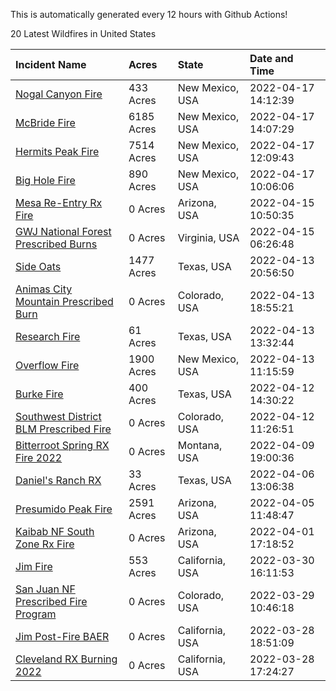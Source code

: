 This is automatically generated every 12 hours with Github Actions!

20 Latest Wildfires in United States

 | Incident Name | Acres | State | Date and Time |
|:---|:---|:---|:---|
| [Nogal Canyon Fire](https://inciweb.nwcg.gov/incident/8062/) | 433 Acres | New Mexico, USA | 2022-04-17 14:12:39 |
| [McBride Fire](https://inciweb.nwcg.gov/incident/8061/) | 6185 Acres | New Mexico, USA | 2022-04-17 14:07:29 |
| [Hermits Peak Fire](https://inciweb.nwcg.gov/incident/8049/) | 7514 Acres | New Mexico, USA | 2022-04-17 12:09:43 |
| [Big Hole Fire](https://inciweb.nwcg.gov/incident/8059/) | 890 Acres | New Mexico, USA | 2022-04-17 10:06:06 |
| [Mesa Re-Entry Rx Fire](https://inciweb.nwcg.gov/incident/8064/) | 0 Acres | Arizona, USA | 2022-04-15 10:50:35 |
| [GWJ National Forest Prescribed Burns](https://inciweb.nwcg.gov/incident/7945/) | 0 Acres | Virginia, USA | 2022-04-15 06:26:48 |
| [Side Oats](https://inciweb.nwcg.gov/incident/8063/) | 1477 Acres | Texas, USA | 2022-04-13 20:56:50 |
| [Animas City Mountain Prescribed Burn](https://inciweb.nwcg.gov/incident/7688/) | 0 Acres | Colorado, USA | 2022-04-13 18:55:21 |
| [Research Fire](https://inciweb.nwcg.gov/incident/8060/) | 61 Acres | Texas, USA | 2022-04-13 13:32:44 |
| [Overflow Fire](https://inciweb.nwcg.gov/incident/8053/) | 1900 Acres | New Mexico, USA | 2022-04-13 11:15:59 |
| [Burke Fire](https://inciweb.nwcg.gov/incident/8058/) | 400 Acres | Texas, USA | 2022-04-12 14:30:22 |
| [Southwest District BLM Prescribed Fire ](https://inciweb.nwcg.gov/incident/7852/) | 0 Acres | Colorado, USA | 2022-04-12 11:26:51 |
| [Bitterroot Spring RX Fire 2022](https://inciweb.nwcg.gov/incident/8024/) | 0 Acres | Montana, USA | 2022-04-09 19:00:36 |
| [Daniel's Ranch RX](https://inciweb.nwcg.gov/incident/8048/) | 33 Acres | Texas, USA | 2022-04-06 13:06:38 |
| [Presumido Peak Fire](https://inciweb.nwcg.gov/incident/8036/) | 2591 Acres | Arizona, USA | 2022-04-05 11:48:47 |
| [Kaibab NF South Zone Rx Fire](https://inciweb.nwcg.gov/incident/5922/) | 0 Acres | Arizona, USA | 2022-04-01 17:18:52 |
| [Jim Fire](https://inciweb.nwcg.gov/incident/7987/) | 553 Acres | California, USA | 2022-03-30 16:11:53 |
| [San Juan NF Prescribed Fire Program](https://inciweb.nwcg.gov/incident/6288/) | 0 Acres | Colorado, USA | 2022-03-29 10:46:18 |
| [Jim Post-Fire BAER](https://inciweb.nwcg.gov/incident/8000/) | 0 Acres | California, USA | 2022-03-28 18:51:09 |
| [Cleveland RX Burning 2022](https://inciweb.nwcg.gov/incident/7317/) | 0 Acres | California, USA | 2022-03-28 17:24:27 |
